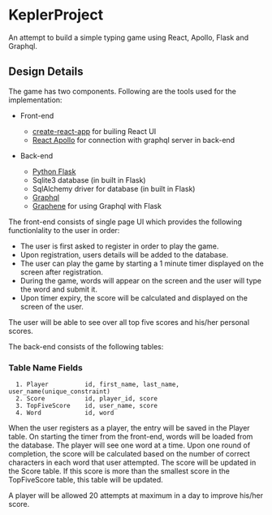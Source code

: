 # KeplerProject
An attempt to build a simple typing game using React, Apollo, Flask and Graphql.

## Design Details
 The game has two components. Following are the tools used for the implementation:
  
  * Front-end
     * [create-react-app](https://github.com/facebook/create-react-app) for builing React UI
     * [React Apollo](https://www.apollographql.com/docs/react/essentials/get-started.html) for connection 
       with graphql server in back-end
   
  * Back-end
    * [Python Flask](http://flask.pocoo.org/docs/0.12/tutorial/) 
    * Sqlite3 database (in built in Flask)
    * SqlAlchemy driver for database (in built in Flask)
    * [Graphql](https://www.howtographql.com/graphql-python/0-introduction/)
    * [Graphene](https://github.com/graphql-python/graphene-sqlalchemy) for using Graphql with Flask
    
   The front-end consists of single page UI which provides the following functionlality to 
   the user in order:
   * The user is first asked to register in order to play the game.
   * Upon registration, users details will be added to the database.
   * The user can play the game by starting a 1 minute timer displayed on the screen after registration.
   * During the game, words will appear on the screen and the user will type the word and submit it.
   * Upon timer expiry, the score will be calculated and displayed on the screen of the user.

The user will be able to see over all top five scores and his/her personal scores.

   The back-end consists of the following tables:
   ###   Table Name      Fields
      1. Player          id, first_name, last_name, user_name(unique_constraint)
      2. Score           id, player_id, score
      3. TopFiveScore    id, user_name, score
      4. Word            id, word
      
      
When the user registers as a player, the entry will be saved in the Player table. On starting the timer 
from the front-end, words will be loaded from the database. The player will see one word at a time. Upon 
one round of completion, the score will be calculated based on the number of correct characters in each 
word that user attempted. The score will be updated in the Score table. If this score is more than the smallest
score in the TopFiveScore table, this table will be updated.

A player will be allowed 20 attempts at maximum in a day to improve his/her score. 

     
  
  
